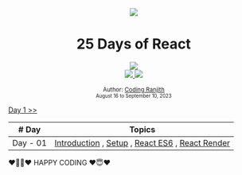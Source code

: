 <div align="center">
<img src="https://i.ibb.co/7pVdg0V/reactjs.jpg" />
</div>

<div align="center">

  <h1>25 Days of React</h1>

<div align="center">
<img src="https://i.ibb.co/WxJdF0b/react-logo.png" />
</div>

  <a class="header-badge" target="_blank" href="https://www.linkedin.com/in/coding-ranjith-97b6ab238">
  <img src="https://img.shields.io/badge/style--5eba00.svg?label=LinkedIn&logo=linkedin&style=social">
  </a>

  <a class="header-badge" target="_blank" href="https://youtube.com/@coding-ranjith">
  <img src="https://img.shields.io/badge/style--5eba00.svg?label=Youtube&logo=youtube&style=social">
  </a>

<sub>Author: <a href="https://www.linkedin.com/in/coding-ranjith-97b6ab238" target="_blank">Coding Ranjith</a><br>
<small> August 16 to September 10, 2023</small></sub>

</div>


[Day 1 >>]()

| # Day |                                                           Topics                                                            |
| ----- | :-------------------------------------------------------------------------------------------------------------------------: |
| Day - 01 | [Introduction](#introduction) , [Setup](#setup) , [React ES6](#react-es6) , [React Render](#react-render)  |




❤️👨‍💻❤️ HAPPY CODING ❤️😇❤️






